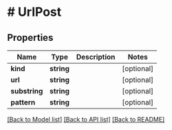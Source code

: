 # # UrlPost

## Properties

Name | Type | Description | Notes
------------ | ------------- | ------------- | -------------
**kind** | **string** |  | [optional]
**url** | **string** |  | [optional]
**substring** | **string** |  | [optional]
**pattern** | **string** |  | [optional]

[[Back to Model list]](../../README.md#models) [[Back to API list]](../../README.md#endpoints) [[Back to README]](../../README.md)
